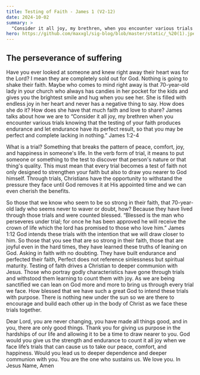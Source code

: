```yaml
---
title: Testing of Faith - James 1 (V2-12)
date: 2024-10-02
summary: >
  "Consider it all joy, my brethren, when you encounter various trials knowing that the testing of your faith produces endurance and let endurance have its perfect result, so that you may be perfect and completely lacking in nothing.” James 1:2-3
hero: https://github.com/maxxgl/sig-blog/blob/master/static/_%20(1).jpeg?raw=true
---
```


## The perseverance of suffering 

Have you ever looked at someone and knew right away their heart was for the Lord? I mean they are completely sold out for God. Nothing is going to shake their faith. Maybe who comes to mind right away is that 70-year-old lady in your church who always has candies in her pocket for the kids and gives you the brightest smile and hug when you see her. She is filled with endless joy in her heart and never has a negative thing to say. How does she do it? How does she have that much faith and love to share? James talks about how we are to “Consider it all joy, my brethren when you encounter various trials knowing that the testing of your faith produces endurance and let endurance have its perfect result, so that you may be perfect and complete lacking in nothing.” James 1:2-4

What is a trial? Something that breaks the pattern of peace, comfort, joy, and happiness in someone's life. In the verb form of trial, it means to put someone or something to the test to discover that person's nature or that thing's quality. This must mean that every trial becomes a test of faith not only designed to strengthen your faith but also to draw you nearer to God himself. Through trials, Christians have the opportunity to withstand the pressure they face until God removes it at His appointed time and we can even cherish the benefits.

So those that we know who seem to be so strong in their faith, that 70-year-old lady who seems never to waver or doubt, how? Because they have lived through those trials and were counted blessed. “Blessed is the man who perseveres under trial; for once he has been approved he will receive the crown of life which the lord has promised to those who love him.” James 1:12 God intends these trials with the intention that we will draw closer to him. So those that you see that are so strong in their faith, those that are joyful even in the hard times, they have learned these truths of leaning on God. Asking in faith with no doubting. They have built endurance and perfected their faith, Perfect does not reference sinlessness but spiritual maturity. Testing of faith drives a Christian to deeper communion with Jesus. Those who portray godly characteristics have gone through trials and withstood them learning to count them with joy. As we are being sanctified we can lean on God more and more to bring us through every trial we face. How blessed that we have such a great God to intend these trials with purpose. There is nothing new under the sun so we are there to encourage and build each other up in the body of Christ as we face these trials together. 

Dear Lord, you are never changing, you have made all things good, and in you, there are only good things. Thank you for giving us purpose in the hardships of our life and allowing it to be a time to draw nearer to you. God would you give us the strength and endurance to count it all joy when we face life’s trials that can cause us to take our peace, comfort, and happiness. Would you lead us to deeper dependence and deeper communion with you. You are the one who sustains us. We love you. In Jesus Name, Amen 
